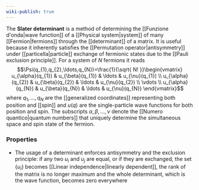 ```yaml
---
wiki-publish: true
---
```

The **Slater determinant** is a method of determining the [[Funzione d'onda|wave function]] of a [[Physical system|system]] of many [[Fermion|fermions]] through the [[determinant]] of a matrix. It is useful because it inherently satisfies the [[Permutation operator|antisymmetry]] under [[particella|particle]] exchange of fermionic states due to the [[Pauli exclusion principle]]. For a system of $N$ fermions it reads
$$\Psi(q_{1},q_{2},\ldots,q_{N})=\frac{1}{\sqrt{ N! }}\begin{vmatrix}
u_{\alpha}(q_{1}) & u_{\beta}(q_{1}) & \ldots & u_{\nu}(q_{1}) \\
u_{\alpha}(q_{2}) & u_{\beta}(q_{2}) & \ldots & u_{\nu}(q_{2}) \\
\vdots \\
u_{\alpha}(q_{N}) & u_{\beta}(q_{N}) & \ldots & u_{\nu}(q_{N})
\end{vmatrix}$$
where $q_{1},\ldots,q_{N}$ are the [[generalized coordinates]] representing both position and [[spin]] and $u(q)$ are the single-particle wave functions for both position and spin. The subscripts $\alpha,\beta, \ldots,\nu$ denote the [[Numero quantico|quantum numbers]] that uniquely determine the simultaneous space and spin state of the fermion.
### Properties
- The usage of a determinant enforces antisymmetry and the exclusion principle: if any two $u_{i}$ and $u_{j}$ are equal, or if they are exchanged, the set $\{ u_{i} \}$ becomes [[Linear independence|linearly dependent]], the rank of the matrix is no longer maximum and the whole determinant, which is the wave function, becomes zero everywhere